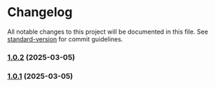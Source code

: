 # Changelog

All notable changes to this project will be documented in this file. See [standard-version](https://github.com/conventional-changelog/standard-version) for commit guidelines.

### [1.0.2](https://github.com/okarachidera/ZapCache/compare/v1.0.1...v1.0.2) (2025-03-05)

### [1.0.1](https://github.com/okarachidera/ZapCache/compare/v1.0.0...v1.0.1) (2025-03-05)

